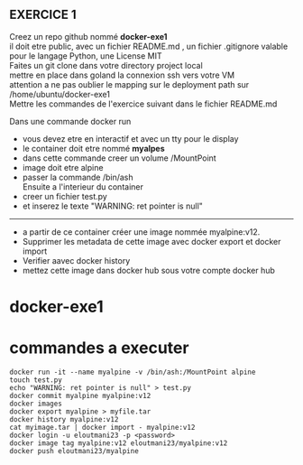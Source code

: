 ## EXERCICE 1
Creez un repo github nommé **docker-exe1**  
il doit etre public, avec un fichier README.md , un fichier  .gitignore valable pour le langage Python, une License MIT  
Faites un git clone dans votre directory project local   
mettre en place dans goland la connexion ssh vers votre VM   
attention a ne pas oublier le mapping sur le deployment path sur /home/ubuntu/docker-exe1  
Mettre les commandes de l'exercice suivant dans le fichier README.md

Dans une commande docker run
* vous devez etre en interactif et avec un tty pour le display
* le container doit etre nommé **myalpes**
* dans cette commande creer un volume /MountPoint
* image doit etre alpine
* passer la commande /bin/ash   
  Ensuite a l'interieur du container
* creer un fichier test.py
* et inserez le texte "WARNING: ret pointer is null"
---
* a partir de ce container créer une image nommée  myalpine:v12.
* Supprimer les metadata de cette image avec docker export et docker import
* Verifier aavec docker history
* mettez cette image dans docker hub sous votre compte docker hub
# docker-exe1
# commandes a executer

```shell
docker run -it --name myalpine -v /bin/ash:/MountPoint alpine
touch test.py
echo "WARNING: ret pointer is null" > test.py
docker commit myalpine myalpine:v12
docker images
docker export myalpine > myfile.tar
docker history myalpine:v12
cat myimage.tar | docker import - myalpine:v12
docker login -u eloutmani23 -p <password>
docker image tag myalpine:v12 eloutmani23/myalpine:v12
docker push eloutmani23/myalpine
```
